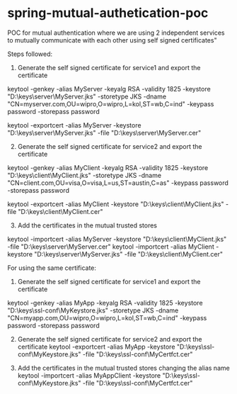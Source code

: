 # spring-mutual-authetication-poc
POC for mutual authentication where we are using 2 independent services to mutually communicate with each other using self signed certificates"

Steps followed:
1. Generate the self signed certificate for service1 and export the certificate

keytool -genkey -alias MyServer -keyalg RSA -validity 1825 -keystore "D:\keys\server\MyServer.jks" -storetype JKS -dname "CN=myserver.com,OU=wipro,O=wipro,L=kol,ST=wb,C=ind" -keypass password -storepass password


keytool -exportcert -alias MyServer -keystore "D:\keys\server\MyServer.jks" -file "D:\keys\server\MyServer.cer"

2. Generate the self signed certificate for service2 and export the certificate

keytool -genkey -alias MyClient -keyalg RSA -validity 1825 -keystore "D:\keys\client\MyClient.jks" -storetype JKS -dname "CN=client.com,OU=visa,O=visa,L=us,ST=austin,C=as" -keypass password -storepass password

keytool -exportcert -alias MyClient -keystore "D:\keys\client\MyClient.jks" -file "D:\keys\client\MyClient.cer"

3. Add the certificates in the mutual trusted stores

keytool -importcert -alias MyServer -keystore "D:\keys\client\MyClient.jks" -file "D:\keys\server\MyServer.cer"
keytool -importcert -alias MyClient -keystore "D:\keys\server\MyServer.jks" -file "D:\keys\client\MyClient.cer"



For using the same certificate:
1. Generate the self signed certificate for service1 and export the certificate

keytool -genkey -alias MyApp -keyalg RSA -validity 1825 -keystore "D:\keys\ssl-conf\MyKeystore.jks" -storetype JKS -dname "CN=myapp.com,OU=wipro,O=wipro,L=kol,ST=wb,C=ind" -keypass password -storepass password

2. Generate the self signed certificate for service2 and export the certificate
keytool -exportcert -alias MyApp -keystore "D:\keys\ssl-conf\MyKeystore.jks" -file "D:\keys\ssl-conf\MyCertfct.cer"

3. Add the certificates in the mutual trusted stores changing the alias name
keytool -importcert -alias MyAppClient -keystore "D:\keys\ssl-conf\MyKeystore.jks" -file "D:\keys\ssl-conf\MyCertfct.cer"


